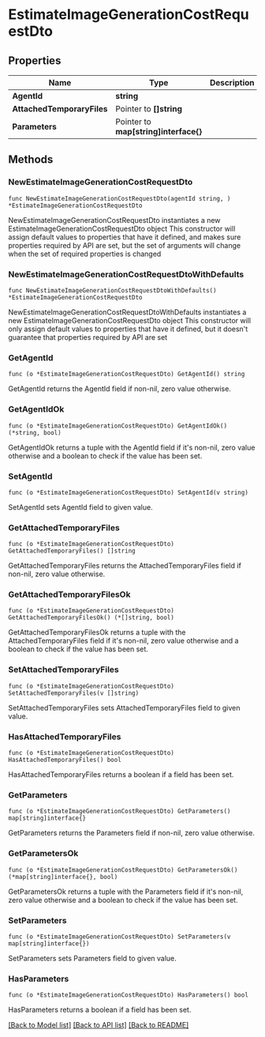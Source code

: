 # EstimateImageGenerationCostRequestDto

## Properties

Name | Type | Description | Notes
------------ | ------------- | ------------- | -------------
**AgentId** | **string** |  | 
**AttachedTemporaryFiles** | Pointer to **[]string** |  | [optional] 
**Parameters** | Pointer to **map[string]interface{}** |  | [optional] 

## Methods

### NewEstimateImageGenerationCostRequestDto

`func NewEstimateImageGenerationCostRequestDto(agentId string, ) *EstimateImageGenerationCostRequestDto`

NewEstimateImageGenerationCostRequestDto instantiates a new EstimateImageGenerationCostRequestDto object
This constructor will assign default values to properties that have it defined,
and makes sure properties required by API are set, but the set of arguments
will change when the set of required properties is changed

### NewEstimateImageGenerationCostRequestDtoWithDefaults

`func NewEstimateImageGenerationCostRequestDtoWithDefaults() *EstimateImageGenerationCostRequestDto`

NewEstimateImageGenerationCostRequestDtoWithDefaults instantiates a new EstimateImageGenerationCostRequestDto object
This constructor will only assign default values to properties that have it defined,
but it doesn't guarantee that properties required by API are set

### GetAgentId

`func (o *EstimateImageGenerationCostRequestDto) GetAgentId() string`

GetAgentId returns the AgentId field if non-nil, zero value otherwise.

### GetAgentIdOk

`func (o *EstimateImageGenerationCostRequestDto) GetAgentIdOk() (*string, bool)`

GetAgentIdOk returns a tuple with the AgentId field if it's non-nil, zero value otherwise
and a boolean to check if the value has been set.

### SetAgentId

`func (o *EstimateImageGenerationCostRequestDto) SetAgentId(v string)`

SetAgentId sets AgentId field to given value.


### GetAttachedTemporaryFiles

`func (o *EstimateImageGenerationCostRequestDto) GetAttachedTemporaryFiles() []string`

GetAttachedTemporaryFiles returns the AttachedTemporaryFiles field if non-nil, zero value otherwise.

### GetAttachedTemporaryFilesOk

`func (o *EstimateImageGenerationCostRequestDto) GetAttachedTemporaryFilesOk() (*[]string, bool)`

GetAttachedTemporaryFilesOk returns a tuple with the AttachedTemporaryFiles field if it's non-nil, zero value otherwise
and a boolean to check if the value has been set.

### SetAttachedTemporaryFiles

`func (o *EstimateImageGenerationCostRequestDto) SetAttachedTemporaryFiles(v []string)`

SetAttachedTemporaryFiles sets AttachedTemporaryFiles field to given value.

### HasAttachedTemporaryFiles

`func (o *EstimateImageGenerationCostRequestDto) HasAttachedTemporaryFiles() bool`

HasAttachedTemporaryFiles returns a boolean if a field has been set.

### GetParameters

`func (o *EstimateImageGenerationCostRequestDto) GetParameters() map[string]interface{}`

GetParameters returns the Parameters field if non-nil, zero value otherwise.

### GetParametersOk

`func (o *EstimateImageGenerationCostRequestDto) GetParametersOk() (*map[string]interface{}, bool)`

GetParametersOk returns a tuple with the Parameters field if it's non-nil, zero value otherwise
and a boolean to check if the value has been set.

### SetParameters

`func (o *EstimateImageGenerationCostRequestDto) SetParameters(v map[string]interface{})`

SetParameters sets Parameters field to given value.

### HasParameters

`func (o *EstimateImageGenerationCostRequestDto) HasParameters() bool`

HasParameters returns a boolean if a field has been set.


[[Back to Model list]](../README.md#documentation-for-models) [[Back to API list]](../README.md#documentation-for-api-endpoints) [[Back to README]](../README.md)


